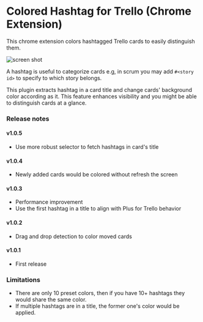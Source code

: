Colored Hashtag for Trello (Chrome Extension)
===============

This chrome extension colors hashtagged Trello cards to easily distinguish them.

![screen shot](https://raw.githubusercontent.com/wiki/beniyama/colored-hashtag/images/screenshot_001.png)

A hashtag is useful to categorize cards e.g, in scrum you may add `#<story id>` to specify to which story belongs. 

This plugin extracts hashtag in a card title and change cards' background color according as it. This feature enhances visibility and you might be able to distinguish cards at a glance.


### Release notes

#### v1.0.5
* Use more robust selector to fetch hashtags in card's title

#### v1.0.4
* Newly added cards would be colored without refresh the screen

#### v1.0.3
* Performance improvement
* Use the first hashtag in a title to align with Plus for Trello behavior

#### v1.0.2
* Drag and drop detection to color moved cards

#### v1.0.1
* First release

### Limitations

* There are only 10 preset colors, then if you have 10+ hashtags they would share the same color.
* If multiple hashtags are in a title, the former one's color would be applied.


